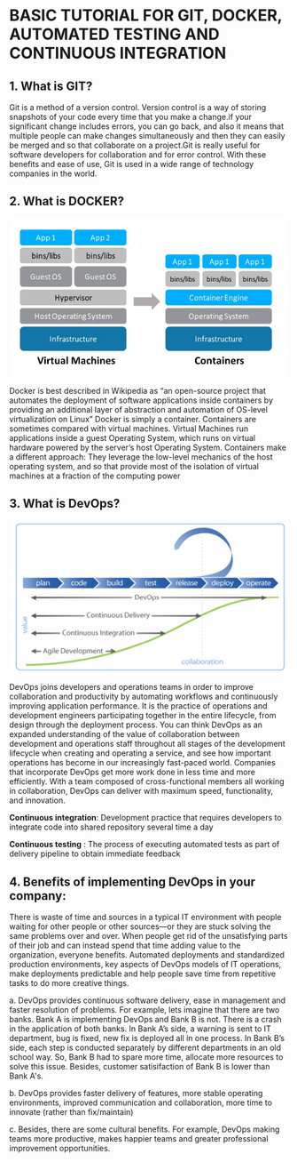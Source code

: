 ﻿# BASIC TUTORIAL FOR GIT, DOCKER, AUTOMATED TESTING AND CONTINUOUS INTEGRATION

## 1.	What is GIT?  

  Git is a method of a version control. Version control is a way of storing snapshots of your code every time that you make a change.if your significant change includes errors, you can go back, and also it means that multiple people can make changes simultaneously and then they can easily be merged and so that collaborate on a project.Git is really useful for software developers for collaboration and for error control. With these benefits and ease of use, Git is used in a wide range of technology companies in the world.

## 2.	What is DOCKER?  
  
 ![Docker](/image/docker.png)  
   
  Docker is best described in Wikipedia as “an open-source project that automates the deployment of software applications inside containers by providing an additional layer of abstraction and automation of OS-level virtualization on Linux”
Docker is simply a container. Containers are sometimes compared with virtual machines. Virtual Machines run applications inside a guest Operating System, which runs on virtual hardware powered by the server’s host Operating System.
Containers make a different approach: They leverage the low-level mechanics of the host operating system, and so that provide most of the isolation of virtual machines at a fraction of the computing power    
  
## 3.	What is DevOps?
  
![DevOps](/image/DevOps.png)  
  
  
DevOps joins developers and operations teams in order to improve collaboration and productivity by automating workflows and continuously improving application performance. It is the practice of operations and development engineers participating together in the entire  lifecycle, from design through the deployment process.
You can think DevOps as an expanded understanding of the value of collaboration between development and operations staff throughout all stages of the development lifecycle when creating and operating a service, and see how important operations has become in our increasingly fast-paced world.
Companies that incorporate DevOps get more work done in less time and more efficiently. With a team composed of cross-functional members all working in collaboration, DevOps can deliver with maximum speed, functionality, and innovation.
  
**Continuous integration**: Development practice that requires developers to integrate code into shared repository several time a day  
  
**Continuous testing** : The process of executing automated tests as part of delivery pipeline to obtain immediate feedback    
  
## 4.	 Benefits of implementing DevOps in your company:
  
There is waste of time and sources in a typical IT environment with people waiting for other people or other sources—or they are stuck solving the same problems over and over. When people get rid of the unsatisfying parts of their job and can instead spend that time adding value to the organization, everyone benefits.
Automated deployments and standardized production environments, key aspects of DevOps models of IT operations, make deployments predictable and help people save time from repetitive tasks to do more creative things.
  
a.	DevOps provides continuous software delivery, ease in management and faster resolution of problems. For example, lets imagine that there are two banks. Bank A is implementing DevOps and Bank B is not. There is a crash in the application of both banks. In Bank A’s side, a warning is sent to IT department, bug is fixed, new fix is deployed all in one process. In Bank B’s side, each step is conducted separately by different departments in an old school way. So, Bank B had to spare more time, allocate more resources to solve this issue. Besides, customer satisifaction of Bank B is lower than Bank A's.  
  
b.	DevOps provides faster delivery of features,  more stable operating environments, improved communication and collaboration, more time to innovate (rather than fix/maintain)  
  
c.	Besides, there are some cultural benefits. For example, DevOps making teams more productive, makes happier teams and greater professional improvement opportunities.

